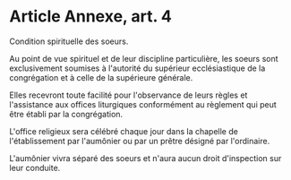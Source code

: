 # Article Annexe, art. 4

Condition spirituelle des soeurs.

Au point de vue spirituel et de leur discipline particulière, les soeurs sont exclusivement soumises à l'autorité du supérieur ecclésiastique de la congrégation et à celle de la supérieure générale.

Elles recevront toute facilité pour l'observance de leurs règles et l'assistance aux offices liturgiques conformément au règlement qui peut être établi par la congrégation.

L'office religieux sera célébré chaque jour dans la chapelle de l'établissement par l'aumônier ou par un prêtre désigné par l'ordinaire.

L'aumônier vivra séparé des soeurs et n'aura aucun droit d'inspection sur leur conduite.
